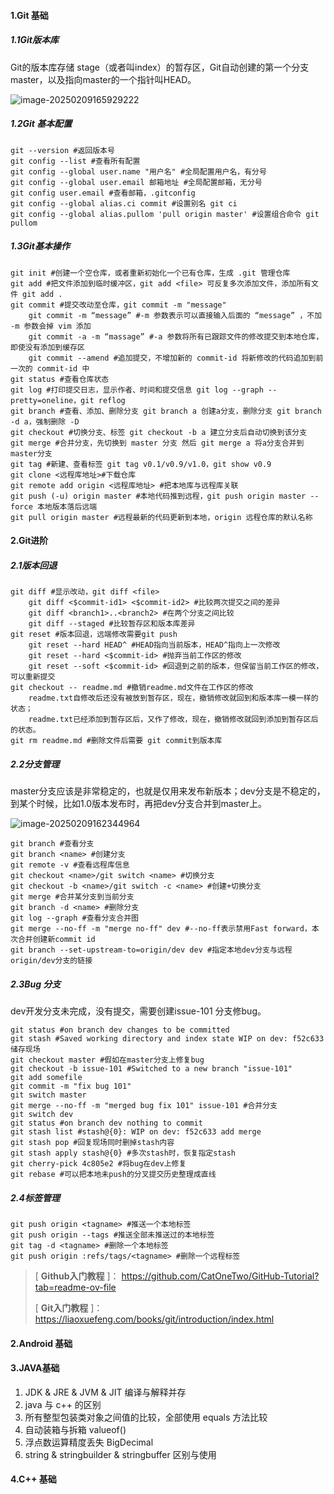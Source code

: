 #### 1.Git 基础

##### 1.1Git版本库

Git的版本库存储 stage（或者叫index）的暂存区，Git自动创建的第一个分支master，以及指向master的一个指针叫HEAD。

![image-20250209165929222](C:\Users\Administrator\AppData\Roaming\Typora\typora-user-images\image-20250209165929222.png)

##### 1.2Git 基本配置

```
git --version #返回版本号
git config --list #查看所有配置
git config --global user.name "用户名" #全局配置用户名，有分号
git config --global user.email 邮箱地址 #全局配置邮箱，无分号
git config user.email #查看邮箱，.gitconfig
git config --global alias.ci commit #设置别名 git ci
git config --global alias.pullom 'pull origin master' #设置组合命令 git pullom
```

##### 1.3Git基本操作

```
git init #创建一个空仓库，或者重新初始化一个已有仓库，生成 .git 管理仓库
git add #把文件添加到临时缓冲区，git add <file> 可反复多次添加文件，添加所有文件 git add .
git commit #提交改动至仓库，git commit -m "message"
	git commit -m “message” #-m 参数表示可以直接输入后面的 “message” ，不加 -m 参数会掉 vim 添加
	git commit -a -m “massage” #-a 参数将所有已跟踪文件的修改提交到本地仓库，即使没有添加到缓存区
	git commit --amend #追加提交，不增加新的 commit-id 将新修改的代码追加到前一次的 commit-id 中
git status #查看仓库状态
git log #打印提交日志，显示作者、时间和提交信息 git log --graph --pretty=oneline，git reflog
git branch #查看、添加、删除分支 git branch a 创建a分支，删除分支 git branch -d a，强制删除 -D
git checkout #切换分支、标签 git checkout -b a 建立分支后自动切换到该分支
git merge #合并分支，先切换到 master 分支 然后 git merge a 将a分支合并到master分支
git tag #新建、查看标签 git tag v0.1/v0.9/v1.0，git show v0.9
git clone <远程库地址>#下载仓库
git remote add origin <远程库地址> #把本地库与远程库关联
git push (-u) origin master #本地代码推到远程，git push origin master --force 本地版本落后远端
git pull origin master #远程最新的代码更新到本地，origin 远程仓库的默认名称
```

#### 2.Git进阶

##### 2.1版本回退

```
git diff #显示改动，git diff <file>
	git diff <$commit-id1> <$commit-id2> #比较两次提交之间的差异
    git diff <branch1>..<branch2> #在两个分支之间比较
    git diff --staged #比较暂存区和版本库差异
git reset #版本回退，远端修改需要git push
	git reset --hard HEAD^ #HEAD指向当前版本，HEAD^指向上一次修改
	git reset --hard <$commit-id> #抛弃当前工作区的修改
	git reset --soft <$commit-id> #回退到之前的版本，但保留当前工作区的修改，可以重新提交
git checkout -- readme.md #撤销readme.md文件在工作区的修改
	readme.txt自修改后还没有被放到暂存区，现在，撤销修改就回到和版本库一模一样的状态；
	readme.txt已经添加到暂存区后，又作了修改，现在，撤销修改就回到添加到暂存区后的状态。
git rm readme.md #删除文件后需要 git commit到版本库
```

##### 2.2分支管理

master分支应该是非常稳定的，也就是仅用来发布新版本；dev分支是不稳定的，到某个时候，比如1.0版本发布时，再把dev分支合并到master上。

![image-20250209162344964](C:\Users\Administrator\AppData\Roaming\Typora\typora-user-images\image-20250209162344964.png)

```
git branch #查看分支
git branch <name> #创建分支
git remote -v #查看远程库信息
git checkout <name>/git switch <name> #切换分支
git checkout -b <name>/git switch -c <name> #创建+切换分支
git merge #合并某分支到当前分支
git branch -d <name> #删除分支
git log --graph #查看分支合并图
git merge --no-ff -m "merge no-ff" dev #--no-ff表示禁用Fast forward，本次合并创建新commit id
git branch --set-upstream-to=origin/dev dev #指定本地dev分支与远程origin/dev分支的链接
```

##### 2.3Bug 分支

dev开发分支未完成，没有提交，需要创建issue-101 分支修bug。

```
git status #on branch dev changes to be committed
git stash #Saved working directory and index state WIP on dev: f52c633 储存现场
git checkout master #假如在master分支上修复bug
git checkout -b issue-101 #Switched to a new branch "issue-101"
git add somefile
git commit -m "fix bug 101"
git switch master
git merge --no-ff -m "merged bug fix 101" issue-101 #合并分支
git switch dev
git status #on branch dev nothing to commit
git stash list #stash@{0}: WIP on dev: f52c633 add merge
git stash pop #回复现场同时删掉stash内容
git stash apply stash@{0} #多次stash时，恢复指定stash
git cherry-pick 4c805e2 #将bug在dev上修复
git rebase #可以把本地未push的分叉提交历史整理成直线

```

##### 2.4标签管理

```
git push origin <tagname> #推送一个本地标签
git push origin --tags #推送全部未推送过的本地标签
git tag -d <tagname> #删除一个本地标签
git push origin :refs/tags/<tagname> #删除一个远程标签

```

> [ **Github入门教程** ]： https://github.com/CatOneTwo/GitHub-Tutorial?tab=readme-ov-file 
>
> [ **Git入门教程** ]：https://liaoxuefeng.com/books/git/introduction/index.html 

#### 2.Android 基础

#### 

#### 3.JAVA基础

1. JDK & JRE & JVM & JIT 编译与解释并存
2. java 与 c++ 的区别
3. 所有整型包装类对象之间值的比较，全部使用 equals 方法比较
4. 自动装箱与拆箱 valueof()
5. 浮点数运算精度丢失 BigDecimal
6. string & stringbuilder & stringbuffer 区别与使用



#### 4.C++ 基础